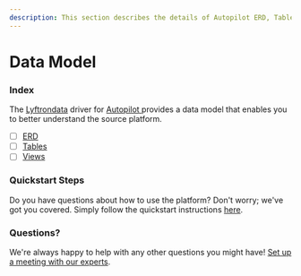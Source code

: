 ```yaml
---
description: This section describes the details of Autopilot ERD, Tables, and Views.
---
```


# Data Model

### Index

The  [Lyftrondata](https://www.lyftrondata.com/) driver for [Autopilot](https://www.lyftrondata.com/integration/autopilot/)[ ](https://www.lyftrondata.com/integration/autopilot/)provides a data model that enables you to better understand the source platform.

* [ ] [ERD](../../../marketing-analytics/autopilot/data-model/erd.md)
* [ ] [Tables](../../../marketing-analytics/autopilot/data-model/tables.md)
* [ ] [Views](../../../marketing-analytics/autopilot/data-model/views.md)

### Quickstart Steps

Do you have questions about how to use the platform? Don't worry; we've got you covered. Simply follow the quickstart instructions [here](../../../../quickstart-steps.md).

### Questions? <a href="#questions" id="questions"></a>

We're always happy to help with any other questions you might have! [Set up a meeting with our experts](https://www.lyftrondata.com/book-a-meeting/).

